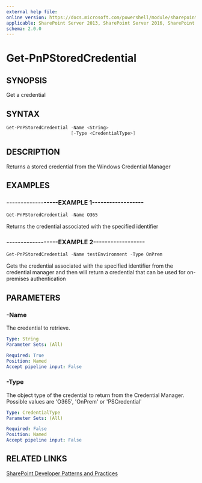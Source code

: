 ```yaml
---
external help file:
online version: https://docs.microsoft.com/powershell/module/sharepoint-pnp/get-pnpstoredcredential
applicable: SharePoint Server 2013, SharePoint Server 2016, SharePoint Server 2019, SharePoint Online
schema: 2.0.0
---
```


# Get-PnPStoredCredential

## SYNOPSIS
Get a credential

## SYNTAX 

```powershell
Get-PnPStoredCredential -Name <String>
                        [-Type <CredentialType>]
```

## DESCRIPTION
Returns a stored credential from the Windows Credential Manager

## EXAMPLES

### ------------------EXAMPLE 1------------------
```powershell
Get-PnPStoredCredential -Name O365
```

Returns the credential associated with the specified identifier

### ------------------EXAMPLE 2------------------
```powershell
Get-PnPStoredCredential -Name testEnvironment -Type OnPrem
```

Gets the credential associated with the specified identifier from the credential manager and then will return a credential that can be used for on-premises authentication

## PARAMETERS

### -Name
The credential to retrieve.

```yaml
Type: String
Parameter Sets: (All)

Required: True
Position: Named
Accept pipeline input: False
```

### -Type
The object type of the credential to return from the Credential Manager. Possible values are 'O365', 'OnPrem' or 'PSCredential'

```yaml
Type: CredentialType
Parameter Sets: (All)

Required: False
Position: Named
Accept pipeline input: False
```

## RELATED LINKS

[SharePoint Developer Patterns and Practices](https://aka.ms/sppnp)